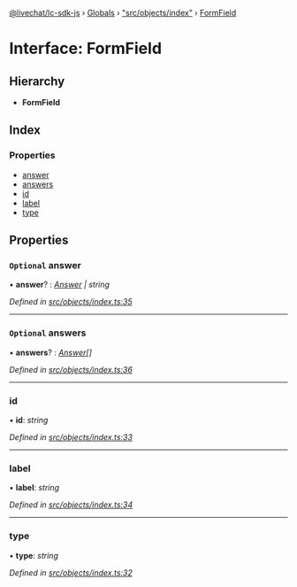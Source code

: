 [@livechat/lc-sdk-js](../README.md) › [Globals](../globals.md) › ["src/objects/index"](../modules/_src_objects_index_.md) › [FormField](_src_objects_index_.formfield.md)

# Interface: FormField

## Hierarchy

* **FormField**

## Index

### Properties

* [answer](_src_objects_index_.formfield.md#optional-answer)
* [answers](_src_objects_index_.formfield.md#optional-answers)
* [id](_src_objects_index_.formfield.md#id)
* [label](_src_objects_index_.formfield.md#label)
* [type](_src_objects_index_.formfield.md#type)

## Properties

### `Optional` answer

• **answer**? : *[Answer](_src_objects_index_.answer.md) | string*

*Defined in [src/objects/index.ts:35](https://github.com/livechat/lc-sdk-js/blob/21d7a55/src/objects/index.ts#L35)*

___

### `Optional` answers

• **answers**? : *[Answer](_src_objects_index_.answer.md)[]*

*Defined in [src/objects/index.ts:36](https://github.com/livechat/lc-sdk-js/blob/21d7a55/src/objects/index.ts#L36)*

___

###  id

• **id**: *string*

*Defined in [src/objects/index.ts:33](https://github.com/livechat/lc-sdk-js/blob/21d7a55/src/objects/index.ts#L33)*

___

###  label

• **label**: *string*

*Defined in [src/objects/index.ts:34](https://github.com/livechat/lc-sdk-js/blob/21d7a55/src/objects/index.ts#L34)*

___

###  type

• **type**: *string*

*Defined in [src/objects/index.ts:32](https://github.com/livechat/lc-sdk-js/blob/21d7a55/src/objects/index.ts#L32)*
